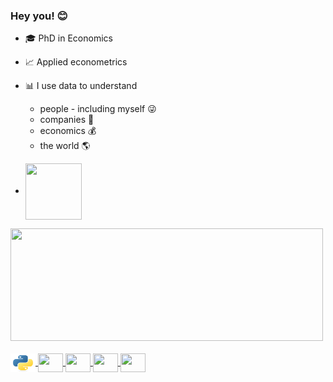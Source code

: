 ### Hey you! 😊
 - 🎓 PhD in Economics 
 - 📈 Applied econometrics
 - 📊 I use data to understand 
     - people - including myself 😜
     - companies 🏢
     - economics 💰
     - the world 🌎
 - <div>

   <a href="https://www.linkedin.com/in/raissabragan%C3%A7a/" target="_blank"><img align="center" height="90" width="90" src="https://cdn.jsdelivr.net/gh/devicons/devicon/icons/linkedin/linkedin-original-wordmark.svg" target="_blank"></a>

 </div>

<div>
  <a href="https://github.com/raissabraganca">
  <img height="180em" width="500em" src="https://github-readme-stats.vercel.app/api?username=raissabraganca&show_icons=true&theme=slateorange&include_all_commits=true&count_private=true"/>
  <!<img height="180em" width="500em" src="https://github-readme-stats.vercel.app/api/top-langs/?username=raissabraganca&layout=compact&langs_count=7&theme=slateorange"/>
</div>
  
<div style="display: inline_block"><br>
  <img align="center" height="30" width="40" src="https://raw.githubusercontent.com/devicons/devicon/master/icons/python/python-original.svg">
  <img align="center" height="30" width="40" src="https://cdn.jsdelivr.net/gh/devicons/devicon/icons/r/r-original.svg">
  <img align="center" height="30" width="40" src="https://cdn.jsdelivr.net/gh/devicons/devicon/icons/spss/spss-original.svg">
  <img align="center" height="30" width="40" src="https://cdn.jsdelivr.net/gh/devicons/devicon/icons/mysql/mysql-plain-wordmark.svg">
  <img align="center" height="30" width="40" src="https://cdn.jsdelivr.net/gh/devicons/devicon/icons/canva/canva-original.svg">
  
</div>
  
</div>
  
  ##
 
<div>   
  
